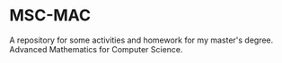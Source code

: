 # MSC-MAC
A repository for some activities and homework for my master's degree. Advanced Mathematics for Computer Science.
